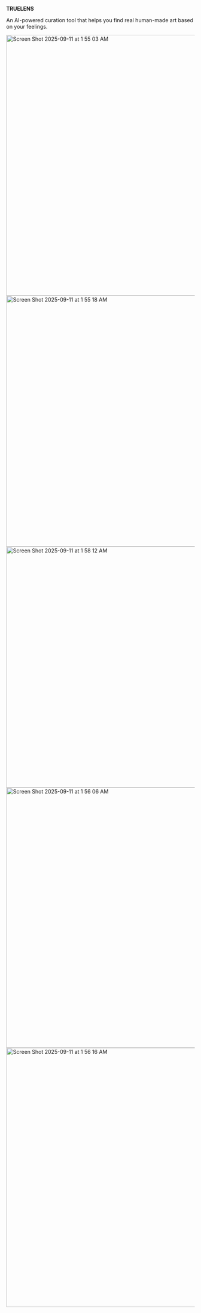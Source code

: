 **TRUELENS**

An AI-powered curation tool that helps you find real human-made art based on your feelings.

<img width="1430" height="697" alt="Screen Shot 2025-09-11 at 1 55 03 AM" src="https://github.com/user-attachments/assets/34467b60-a545-43b0-bca9-12be2b84f0ea" />
<img width="1420" height="671" alt="Screen Shot 2025-09-11 at 1 55 18 AM" src="https://github.com/user-attachments/assets/13a0128f-b744-4d7a-ae7a-ff40e286f198" />

<img width="1423" height="644" alt="Screen Shot 2025-09-11 at 1 58 12 AM" src="https://github.com/user-attachments/assets/b397ccd7-e352-4d61-a82f-16bc3f2a1284" />



<img width="1433" height="696" alt="Screen Shot 2025-09-11 at 1 56 06 AM" src="https://github.com/user-attachments/assets/820f743f-488b-44d5-9ce5-5e8abd6f589c" />


<img width="1212" height="693" alt="Screen Shot 2025-09-11 at 1 56 16 AM" src="https://github.com/user-attachments/assets/8f1b5f91-00d8-4410-a117-948128da6c07" />
